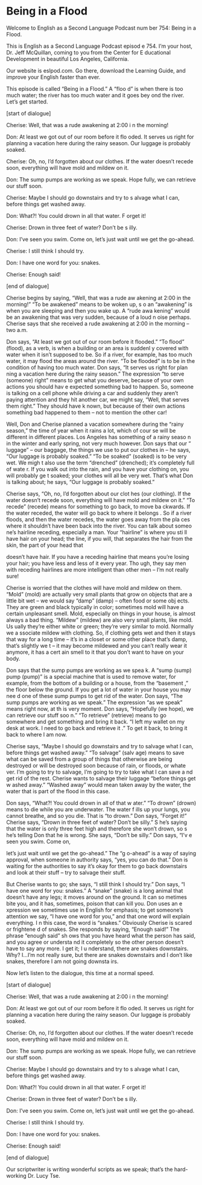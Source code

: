 # Being in a Flood

Welcome to English as a Second Language Podcast num ber 754: Being in a Flood.

This is English as a Second Language Podcast episod e 754.  I’m your host, Dr. Jeff McQuillan, coming to you from the Center for E ducational Development in beautiful Los Angeles, California.

Our website is eslpod.com.  Go there, download the Learning Guide, and improve your English faster than ever.

This episode is called “Being in a Flood.”  A “floo d” is when there is too much water; the river has too much water and it goes bey ond the river.  Let’s get started.

[start of dialogue]

Cherise:  Well, that was a rude awakening at 2:00 i n the morning!

Don:  At least we got out of our room before it flo oded.  It serves us right for planning a vacation here during the rainy season.  Our luggage is probably soaked.

Cherise:  Oh, no, I’d forgotten about our clothes.  If the water doesn’t recede soon, everything will have mold and mildew on it.

Don:  The sump pumps are working as we speak.  Hope fully, we can retrieve our stuff soon.

Cherise:  Maybe I should go downstairs and try to s alvage what I can, before things get washed away.

Don:  What?!  You could drown in all that water.  F orget it!

Cherise:  Drown in three feet of water?  Don’t be s illy.

Don:  I’ve seen you swim.  Come on, let’s just wait  until we get the go-ahead.

Cherise:  I still think I should try.

Don:  I have one word for you: snakes.

 Cherise:  Enough said!

[end of dialogue]

Cherise begins by saying, “Well, that was a rude aw akening at 2:00 in the morning!”  “To be awakened” means to be woken up, s o an “awakening” is when you are sleeping and then you wake up.  A “rude awa kening” would be an awakening that was very sudden, because of a loud n oise perhaps.  Cherise says that she received a rude awakening at 2:00 in the morning – two a.m.

Don says, “At least we got out of our room before it flooded.”  “To flood” (flood), as a verb, is when a building or an area is suddenl y covered with water when it isn’t supposed to be.  So if a river, for example, has too much water, it may flood the areas around the river.  “To be flooded” is to be in the condition of having too much water.  Don says, “It serves us right for plan ning a vacation here during the rainy season.”  The expression “to serve (someone) right” means to get what you deserve, because of your own actions you should hav e expected something bad to happen.  So, someone is talking on a cell phone while driving a car and suddenly they aren’t paying attention and they hit another car, we might say, “Well, that serves them right.”  They should have k nown, but because of their own actions something bad happened to them – not to  mention the other car!

Well, Don and Cherise planned a vacation somewhere during the “rainy season,” the time of year when it rains a lot, which of cour se will be different in different places.  Los Angeles has something of a rainy seaso n in the winter and early spring, not very much however.  Don says that our “ luggage” – our baggage, the things we use to put our clothes in – he says, “Our  luggage is probably soaked.” “To be soaked” (soaked) is to be very wet.  We migh t also use the term “drenched” (drenched); it’s completely full of wate r.  If you walk out into the rain, and you have your clothing on, you will probably ge t soaked; your clothes will all be very wet.  That’s what Don is talking about; he says, “Our luggage is probably soaked.”

Cherise says, “Oh, no, I’d forgotten about our clot hes (our clothing).  If the water doesn’t recede soon, everything will have mold and mildew on it.”  “To recede” (recede) means for something to go back, to move ba ckwards.  If the water receded, the water will go back to where it belongs .  So if a river floods, and then the water recedes, the water goes away from the pla ces where it shouldn’t have been back into the river.  You can talk about someo ne’s hairline receding, especially a man.  Your “hairline” is where you sti ll have hair on your head; the line, if you will, that separates the hair from the  skin, the part of your head that

doesn’t have hair.  If you have a receding hairline  that means you’re losing your hair; you have less and less of it every year.  Tho ugh, they say men with receding hairlines are more intelligent than other men – I’m not really sure!

Cherise is worried that the clothes will have mold and mildew on them.  “Mold” (mold) are actually very small plants that grow on objects that are a little bit wet – we would say “damp” (damp) – often food or some obj ects.  They are green and black typically in color; sometimes mold will have a certain unpleasant smell. Mold, especially on things in your house, is almost  always a bad thing.  “Mildew” (mildew) are also very small plants, like mold.  Us ually they’re either white or green; they’re very similar to mold.  Normally we a ssociate mildew with clothing. So, if clothing gets wet and then it stays that way  for a long time – it’s in a closet or some other place that’s damp, that’s slightly we t – it may become mildewed and you can’t really wear it anymore, it has a cert ain smell to it that you don’t want to have on your body.

Don says that the sump pumps are working as we spea k.  A “sump (sump) pump (pump)” is a special machine that is used to remove  water, for example, from the bottom of a building or a house, from the “basement ,” the floor below the ground. If you get a lot of water in your house you may nee d one of these sump pumps to get rid of the water.  Don says, “The sump pumps are working as we speak.” The expression “as we speak” means right now, at th is very moment.  Don says, “Hopefully (we hope), we can retrieve our stuff soo n.”  “To retrieve” (retrieve) means to go somewhere and get something and bring it back.  “I left my wallet on my desk at work.  I need to go back and retrieve it .”  To get it back, to bring it back to where I am now.

Cherise says, “Maybe I should go downstairs and try  to salvage what I can, before things get washed away.”  “To salvage” (salv age) means to save what can be saved from a group of things that otherwise are being destroyed or will be destroyed soon because of rain, or floods, or whate ver.  I’m going to try to salvage, I’m going to try to take what I can save a nd get rid of the rest.  Cherise wants to salvage their luggage “before things get w ashed away.”  “Washed away” would mean taken away by the water, the water  that is part of the flood in this case.

Don says, “What?!  You could drown in all of that w ater.”  “To drown” (drown) means to die while you are underwater.  The water f ills up your lungs, you cannot breathe, and so you die.  That is “to drown.”  Don says, “Forget it!”  Cherise says, “Drown in three feet of water?  Don’t be silly.”  S he’s saying that the water is only three feet high and therefore she won’t drown, so s he’s telling Don that he is wrong.  She says, “Don’t be silly.”  Don says, “I’v e seen you swim.  Come on,

let’s just wait until we get the go-ahead.”  The “g o-ahead” is a way of saying approval, when someone in authority says, “yes, you  can do that.”  Don is waiting for the authorities to say it’s okay for them to go  back downstairs and look at their stuff – try to salvage their stuff.

But Cherise wants to go; she says, “I still think I  should try.”  Don says, “I have one word for you: snakes.”  A “snake” (snake) is a long animal that doesn’t have any legs; it moves around on the ground.  It can so metimes bite you, and it has, sometimes, poison that can kill you.  Don uses an e xpression we sometimes use in English for emphasis; to get someone’s attention  we say, “I have one word for you,” and that one word will explain everything.  I n this case, the word is “snakes.”  Obviously Cherise is scared or frightene d of snakes.  She responds by saying, “Enough said!”  The phrase “enough said” sh ows that you have heard what the person has said, and you agree or understa nd it completely so the other person doesn’t have to say any more.  I get it; I u nderstand, there are snakes downstairs.  Why?  I…I’m not really sure, but there  are snakes downstairs and I don’t like snakes, therefore I am not going downsta irs.

Now let’s listen to the dialogue, this time at a normal speed.

[start of dialogue]

Cherise:  Well, that was a rude awakening at 2:00 i n the morning!

Don:  At least we got out of our room before it flo oded.  It serves us right for planning a vacation here during the rainy season.  Our luggage is probably soaked.

Cherise:  Oh, no, I’d forgotten about our clothes.  If the water doesn’t recede soon, everything will have mold and mildew on it.

Don:  The sump pumps are working as we speak.  Hope fully, we can retrieve our stuff soon.

Cherise:  Maybe I should go downstairs and try to s alvage what I can, before things get washed away.

Don:  What?!  You could drown in all that water.  F orget it!

Cherise:  Drown in three feet of water?  Don’t be s illy.

Don:  I’ve seen you swim.  Come on, let’s just wait  until we get the go-ahead.

 Cherise:  I still think I should try.

Don:  I have one word for you: snakes.

Cherise:  Enough said!

[end of dialogue]

Our scriptwriter is writing wonderful scripts as we  speak; that’s the hard-working Dr. Lucy Tse.





